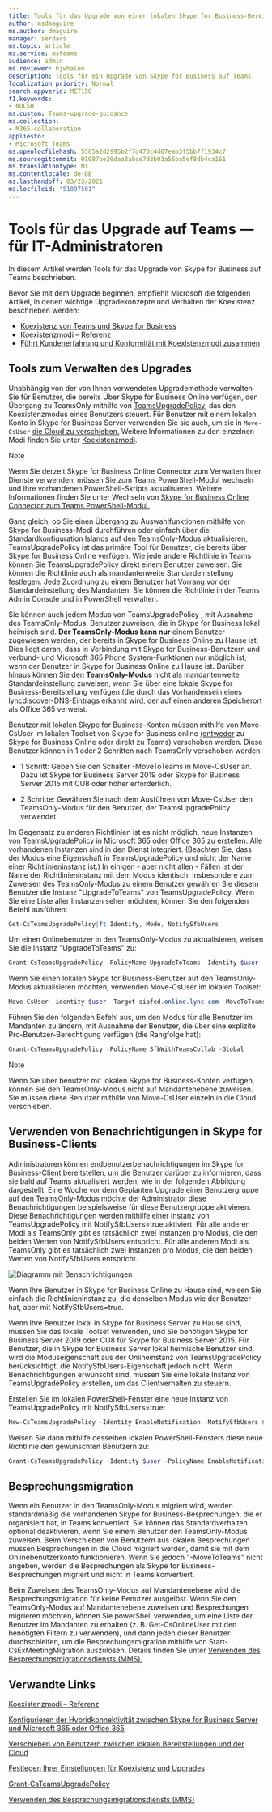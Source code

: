```yaml
---
title: Tools für das Upgrade von einer lokalen Skype for Business-Bereitstellung auf Teams
author: msdmaguire
ms.author: dmaguire
manager: serdars
ms.topic: article
ms.service: msteams
audience: admin
ms.reviewer: bjwhalen
description: Tools für ein Upgrade von Skype for Business auf Teams
localization_priority: Normal
search.appverid: MET150
f1.keywords:
- NOCSH
ms.custom: Teams-upgrade-guidance
ms.collection:
- M365-collaboration
appliesto:
- Microsoft Teams
ms.openlocfilehash: 5585a2d2995b2f7d470c4d07eab3f5bb7f1934c7
ms.sourcegitcommit: 01087be29daa3abce7d3b03a55ba5ef8db4ca161
ms.translationtype: MT
ms.contentlocale: de-DE
ms.lasthandoff: 03/23/2021
ms.locfileid: "51097501"
---
```

# <a name="tools-for-upgrading-to-teams-mdash-for-it-administrators"></a>Tools für das Upgrade auf Teams &mdash; für IT-Administratoren

In diesem Artikel werden Tools für das Upgrade von Skype for Business auf Teams beschrieben. 

Bevor Sie mit dem Upgrade beginnen, empfiehlt Microsoft die folgenden Artikel, in denen wichtige Upgradekonzepte und Verhalten der Koexistenz beschrieben werden:

- [Koexistenz von Teams und Skype for Business](teams-and-skypeforbusiness-coexistence-and-interoperability.md)
- [Koexistenzmodi – Referenz](migration-interop-guidance-for-teams-with-skype.md)
- [Führt Kundenerfahrung und Konformität mit Koexistenzmodi zusammen](teams-client-experience-and-conformance-to-coexistence-modes.md)

## <a name="tools-for-managing-the-upgrade"></a>Tools zum Verwalten des Upgrades

Unabhängig von der von Ihnen verwendeten Upgrademethode verwalten Sie für Benutzer, die bereits Über Skype for Business Online verfügen, den Übergang zu TeamsOnly mithilfe von [TeamsUpgradePolicy](/powershell/module/skype/grant-csteamsupgradepolicy?view=skype-ps), das den Koexistenzmodus eines Benutzers steuert. Für Benutzer mit einem lokalen Konto in Skype for Business Server verwenden Sie sie auch, um sie in `Move-CsUser` [die Cloud zu verschieben.](/skypeforbusiness/hybrid/move-users-between-on-premises-and-cloud)  Weitere Informationen zu den einzelnen Modi finden Sie unter [Koexistenzmodi](migration-interop-guidance-for-teams-with-skype.md).

> [!NOTE]
> Wenn Sie derzeit Skype for Business Online Connector zum Verwalten Ihrer Dienste verwenden, müssen Sie zum Teams PowerShell-Modul wechseln und Ihre vorhandenen PowerShell-Skripts aktualisieren. Weitere Informationen finden Sie unter Wechseln von [Skype for Business Online Connector zum Teams PowerShell-Modul.](teams-powershell-move-from-sfbo.md)

Ganz gleich, ob Sie einen Übergang zu Auswahlfunktionen mithilfe von Skype for Business-Modi durchführen oder einfach über die Standardkonfiguration Islands auf den TeamsOnly-Modus aktualisieren, TeamsUpgradePolicy ist das primäre Tool für Benutzer, die bereits über Skype for Business Online verfügen. Wie jede andere Richtlinie in Teams können Sie TeamsUpgradePolicy direkt einem Benutzer zuweisen. Sie können die Richtlinie auch als mandantenweite Standardeinstellung festlegen. Jede Zuordnung zu einem Benutzer hat Vorrang vor der Standardeinstellung des Mandanten.  Sie können die Richtlinie in der Teams Admin Console und in PowerShell verwalten.

Sie können auch jedem Modus von TeamsUpgradePolicy , mit Ausnahme des TeamsOnly-Modus, Benutzer zuweisen, die in Skype for Business lokal heimisch sind. **Der TeamsOnly-Modus kann nur** einem Benutzer zugewiesen werden, der bereits in Skype for Business Online zu Hause ist. Dies liegt daran, dass in Verbindung mit Skype for Business-Benutzern und verbund- und Microsoft 365 Phone System-Funktionen nur möglich ist, wenn der Benutzer in Skype for Business Online zu Hause ist. Darüber hinaus können Sie den **TeamsOnly-Modus** nicht als mandantenweite Standardeinstellung zuweisen, wenn Sie über eine lokale Skype for Business-Bereitstellung verfügen (die durch das Vorhandensein eines lyncdiscover-DNS-Eintrags erkannt wird, der auf einen anderen Speicherort als Office 365 verweist.

Benutzer mit lokalen Skype for Business-Konten müssen mithilfe von Move-CsUser im lokalen Toolset von Skype for Business online [(entweder](/SkypeForBusiness/hybrid/move-users-from-on-premises-to-teams) zu Skype for Business Online oder direkt zu Teams) verschoben werden. Diese Benutzer können in 1 oder 2 Schritten nach TeamsOnly verschoben werden:

-   1 Schritt: Geben Sie den Schalter -MoveToTeams in Move-CsUser an. Dazu ist Skype for Business Server 2019 oder Skype for Business Server 2015 mit CU8 oder höher erforderlich.

-   2 Schritte: Gewähren Sie nach dem Ausführen von Move-CsUser den TeamsOnly-Modus für den Benutzer, der TeamsUpgradePolicy verwendet.

Im Gegensatz zu anderen Richtlinien ist es nicht möglich, neue Instanzen von TeamsUpgradePolicy in Microsoft 365 oder Office 365 zu erstellen. Alle vorhandenen Instanzen sind in den Dienst integriert.  (Beachten Sie, dass der Modus eine Eigenschaft in TeamsUpgradePolicy und nicht der Name einer Richtlinieninstanz ist.) In einigen - aber nicht allen - Fällen ist der Name der Richtlinieninstanz mit dem Modus identisch. Insbesondere zum Zuweisen des TeamsOnly-Modus zu einem Benutzer gewähren Sie diesem Benutzer die Instanz "UpgradeToTeams" von TeamsUpgradePolicy. Wenn Sie eine Liste aller Instanzen sehen möchten, können Sie den folgenden Befehl ausführen:

```PowerShell
Get-CsTeamsUpgradePolicy|ft Identity, Mode, NotifySfbUsers
```

Um einen Onlinebenutzer in den TeamsOnly-Modus zu aktualisieren, weisen Sie die Instanz "UpgradeToTeams" zu: 

```PowerShell
Grant-CsTeamsUpgradePolicy -PolicyName UpgradeToTeams -Identity $user 
```

Wenn Sie einen lokalen Skype for Business-Benutzer auf den TeamsOnly-Modus aktualisieren möchten, verwenden Move-CsUser im lokalen Toolset:

```PowerShell
Move-CsUser -identity $user -Target sipfed.online.lync.com -MoveToTeams -credential $cred
```

Führen Sie den folgenden Befehl aus, um den Modus für alle Benutzer im Mandanten zu ändern, mit Ausnahme der Benutzer, die über eine explizite Pro-Benutzer-Berechtigung verfügen (die Rangfolge hat):

```PowerShell
Grant-CsTeamsUpgradePolicy -PolicyName SfbWithTeamsCollab -Global
```


>[!NOTE]
>Wenn Sie über benutzer mit lokalen Skype for Business-Konten verfügen, können Sie den TeamsOnly-Modus nicht auf Mandantenebene zuweisen. Sie müssen diese Benutzer mithilfe von Move-CsUser einzeln in die Cloud verschieben.


## <a name="using-notifications-in-skype-for-business-clients"></a>Verwenden von Benachrichtigungen in Skype for Business-Clients

Administratoren können endbenutzerbenachrichtigungen im Skype for Business-Client bereitstellen, um die Benutzer darüber zu informieren, dass sie bald auf Teams aktualisiert werden, wie in der folgenden Abbildung dargestellt. Eine Woche vor dem Geplanten Upgrade einer Benutzergruppe auf den TeamsOnly-Modus möchte der Administrator diese Benachrichtigungen beispielsweise für diese Benutzergruppe aktivieren. Diese Benachrichtigungen werden mithilfe einer Instanz von TeamsUpgradePolicy mit NotifySfbUsers=true aktiviert.  Für alle anderen Modi als TeamsOnly gibt es tatsächlich zwei Instanzen pro Modus, die den beiden Werten von NotifySfbUsers entspricht.  Für alle anderen Modi als TeamsOnly gibt es tatsächlich zwei Instanzen pro Modus, die den beiden Werten von NotifySfbUsers entspricht. 

![Diagramm mit Benachrichtigungen](media/teams-upgrade-sfb-with-notifications.png)

Wenn Ihre Benutzer in Skype for Business Online zu Hause sind, weisen Sie einfach die Richtlinieninstanz zu, die denselben Modus wie der Benutzer hat, aber mit NotifySfbUsers=true. 

Wenn Ihre Benutzer lokal in Skype for Business Server zu Hause sind, müssen Sie das lokale Toolset verwenden, und Sie benötigen Skype for Business Server 2019 oder CU8 für Skype for Business Server 2015. Für Benutzer, die in Skype for Business Server lokal heimische Benutzer sind, wird die Moduseigenschaft aus der Onlineinstanz von TeamsUpgradePolicy berücksichtigt, die NotifySfbUsers-Eigenschaft jedoch nicht. Wenn Benachrichtigungen erwünscht sind, müssen Sie eine lokale Instanz von TeamsUpgradePolicy erstellen, um das Clientverhalten zu steuern. 

Erstellen Sie im lokalen PowerShell-Fenster eine neue Instanz von TeamsUpgradePolicy mit NotifySfbUsers=true:

```PowerShell
New-CsTeamsUpgradePolicy -Identity EnableNotification -NotifySfbUsers $true
```

Weisen Sie dann mithilfe desselben lokalen PowerShell-Fensters diese neue Richtlinie den gewünschten Benutzern zu:

```PowerShell
Grant-CsTeamsUpgradePolicy -Identity $user -PolicyName EnableNotification
```

## <a name="meeting-migration"></a>Besprechungsmigration

Wenn ein Benutzer in den TeamsOnly-Modus migriert wird, werden standardmäßig die vorhandenen Skype for Business-Besprechungen, die er organisiert hat, in Teams konvertiert. Sie können das Standardverhalten optional deaktivieren, wenn Sie einem Benutzer den TeamsOnly-Modus zuweisen. Beim Verschieben von Benutzern aus lokalen Besprechungen müssen Besprechungen in die Cloud migriert werden, damit sie mit dem Onlinebenutzerkonto funktionieren. Wenn Sie jedoch "-MoveToTeams" nicht angeben, werden die Besprechungen als Skype for Business-Besprechungen migriert und nicht in Teams konvertiert. 

Beim Zuweisen des TeamsOnly-Modus auf Mandantenebene wird die Besprechungsmigration für keine Benutzer ausgelöst. Wenn Sie den TeamsOnly-Modus auf Mandantenebene zuweisen und Besprechungen migrieren möchten, können Sie powerShell verwenden, um eine Liste der Benutzer im Mandanten zu erhalten (z. B. Get-CsOnlineUser mit den benötigten Filtern zu verwenden), und dann jeden dieser Benutzer durchschleifen, um die Besprechungsmigration mithilfe von Start-CsExMeetingMigration auszulösen. Details finden Sie unter [Verwenden des Besprechungsmigrationsdiensts (MMS).](/skypeforbusiness/audio-conferencing-in-office-365/setting-up-the-meeting-migration-service-mms)



## <a name="related-links"></a>Verwandte Links

[Koexistenzmodi – Referenz](migration-interop-guidance-for-teams-with-skype.md) 

[Konfigurieren der Hybridkonnektivität zwischen Skype for Business Server und Microsoft 365 oder Office 365](/SkypeForBusiness/hybrid/configure-hybrid-connectivity)

[Verschieben von Benutzern zwischen lokalen Bereitstellungen und der Cloud](/SkypeForBusiness/hybrid/move-users-between-on-premises-and-cloud)

[Festlegen Ihrer Einstellungen für Koexistenz und Upgrades](setting-your-coexistence-and-upgrade-settings.md)

[Grant-CsTeamsUpgradePolicy](/powershell/module/skype/grant-csteamsupgradepolicy?view=skype-ps)

[Verwenden des Besprechungsmigrationsdiensts (MMS)](/skypeforbusiness/audio-conferencing-in-office-365/setting-up-the-meeting-migration-service-mms)